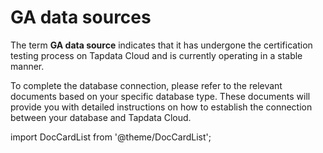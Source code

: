 # GA data sources

The term **GA data source** indicates that it has undergone the certification testing process on Tapdata Cloud and is currently operating in a stable manner.

To complete the database connection, please refer to the relevant documents based on your specific database type. These documents will provide you with detailed instructions on how to establish the connection between your database and Tapdata Cloud.

import DocCardList from '@theme/DocCardList';

<DocCardList />